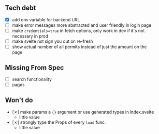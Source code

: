 ## Tech debt
- [x] add env variable for backend URL
- [ ] make error messages more abstracted and user friendly in login page
- [ ] make `credentials=true` in fetch options, only work in dev if it's not necessary in prod
- [ ] make svelte not sign you out on re-fresh
- [ ] show actual number of all permits instead of just the amount on the page
## Missing From Spec
- [ ] search functionality
- [ ] pages
## Won't do
- [✗] make params a `{}` argument or use generated types in index.svelte
    * little value
- [✗] strongly type the Props of every `load` func.
    * little value
